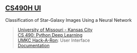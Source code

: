 ## [CS490H UI](https://ja2-hack-a-thon-22.herokuapp.com/)
Classification of Star-Galaxy Images Using a Neural Network
> [University of Missouri - Kansas City](https://www.umkc.edu/) <br />
> [CS 490: Python Deep Learning](https://catalog.umkc.edu/course-offerings/undergraduate/comp-sci/) <br />
> [UMKC Hack-A-Ron](https://info.umkc.edu/hack-a-roo/): User Interface <br />
> [Documentation](https://ja2-hack-a-thon-22.herokuapp.com/)
